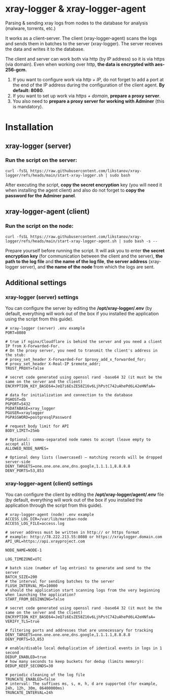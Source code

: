# xray-logger & xray-logger-agent
Parsing &amp; sending xray logs from nodes to the database for analysis (malware, torrents, etc.)

It works as a client-server. The client (xray-logger-agent) scans the logs and sends them in batches to the server (xray-logger). The server receives the data and writes it to the database.

The client and server can work both via http (by IP address) so it is via https (via domain). Even when working over http, **the data is encrypted with aes-256-gcm.**

1. If you want to configure work via *http + IP*, do not forget to add a port at the end of the IP address during the configuration of the client agent. **By default: 8080**.
2. If you want to set up work via *https + domain*, **prepare a proxy server**. 
3. You also need to **prepare a proxy server for working with Adminer** (this is mandatory).

# Installation

## xray-logger (server)

### Run the script on the server:
```
curl -fsSL https://raw.githubusercontent.com/likstanov/xray-logger/refs/heads/main/start-xray-logger.sh | sudo bash
```

After executing the script, **copy the secret encryption** key (you will need it when installing the agent client) and also do not forget to **copy the password for the Adminer panel**.

## xray-logger-agent (client)

### Run the script on the node:
```
curl -fsSL https://raw.githubusercontent.com/likstanov/xray-logger/refs/heads/main/start-xray-logger-agent.sh | sudo bash -s --
```

Prepare yourself before running the script. It will ask you to enter **the secret encryption key** (for communication between the client and the server), **the path to the log file** and **the name of the log file**, **the server address** (xray-logger server),  and **the name of the node** from which the logs are sent.

## Additional settings

### xray-logger (server) settings

You can configure the server by editing the **/opt/xray-logger/.env** (by default, everything will work out of the box if you installed the application using the script from this guide).

```
# xray-logger (server) .env example
PORT=8080

# true if nginx/Cloudflare is behind the server and you need a client IP from X-Forwarded-For.
# On the proxy server, you need to transmit the client's address in the stub:
# proxy_set_header X-Forwarded-For $proxy_add_x_forwarded_for;
# proxy_set_header X-Real-IP $remote_addr;
TRUST_PROXY=false

# secret code generated using openssl rand -base64 32 (it must be the same on the server and the client)
ENCRYPTION_KEY_BASE64=JeQ7i6EsZE58Z16v6LjhPstC742uAhePd6L42eHNfaA=

# data for initialization and connection to the database
PGHOST=db
PGPORT=5432
PGDATABASE=xray_logger
PGUSER=xraylogger
PGPASSWORD=postgresqlPassword

# request body limit for API
BODY_LIMIT=25mb

# Optional: comma-separated node names to accept (leave empty to accept all)
ALLOWED_NODE_NAMES=

# Optional deny lists (lowercased) – matching records will be dropped server-side
DENY_TARGETS=one.one.one.one,dns.google,1.1.1.1,8.8.8.8
DENY_PORTS=53,853
```

### xray-logger-agent (client) settings

You can configure the client by editing the **/opt/xray-logger/agent/.env** file (by default, everything will work out of the box if you installed the application through the script from this guide).

```
# xray-logger-agent (node) .env example
ACCESS_LOG_DIR=/var/lib/marzban-node
ACCESS_LOG_FILE=access.log

# server address must be written in http:// or https format
# example: http://78.222.213.55:8080 or https://xraylogger.domain.com
API_URL=https://api.xrayproject.com

NODE_NAME=NODE-1

LOG_TIMEZONE=UTC

# batch size (number of log entries) to generate and send to the server
BATCH_SIZE=200
# the interval for sending batches to the server
FLUSH_INTERVAL_MS=10000
# should the application start scanning logs from the very beginning when launching the application?
START_FROM_BEGINNING=false

# secret code generated using openssl rand -base64 32 (it must be the same on the server and the client)
ENCRYPTION_KEY_BASE64=JeQ7i6EsZE58Z16v6LjhPstC742uAhePd6L42eHNfaA=
VERIFY_TLS=true

# filtering ports and addresses that are unnecessary for tracking
DENY_TARGETS=one.one.one.one,dns.google,1.1.1.1,8.8.8.8
DENY_PORTS=53,853

# enable/disable local deduplication of identical events in logs in 1 second
DEDUP_ENABLED=true
# how many seconds to keep buckets for dedup (limits memory):
DEDUP_KEEP_SECONDS=30

# periodic cleaning of the log file
TRUNCATE_ENABLED=false
# interval: The suffixes ms, s, m, h, d are supported (for example, 24h, 12h, 30m, 86400000ms)
TRUNCATE_INTERVAL=24h
```